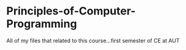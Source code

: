 # Principles-of-Computer-Programming
All of my files that related to this course...first semester of CE at AUT
